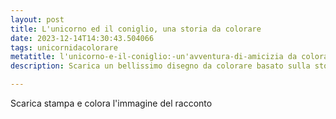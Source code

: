 ```yaml
---
layout: post
title: L'unicorno ed il coniglio, una storia da colorare
date: 2023-12-14T14:30:43.504066
tags: unicornidacolorare
metatitle: l'unicorno-e-il-coniglio:-un'avventura-di-amicizia da colorare
description: Scarica un bellissimo disegno da colorare basato sulla storia l'unicorno-e-il-coniglio:-un'avventura-di-amicizia

---
```

Scarica stampa e colora l'immagine del racconto
        